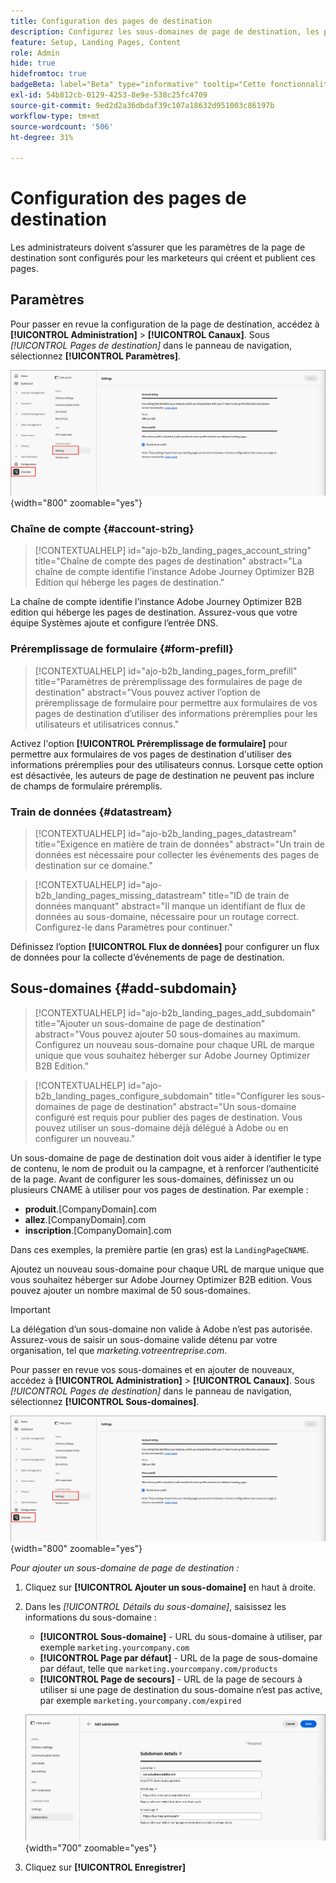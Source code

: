 ```yaml
---
title: Configuration des pages de destination
description: Configurez les sous-domaines de page de destination, les paramètres de préremplissage de formulaire et les flux de données pour activer la publication de pages web Campaign dans Journey Optimizer B2B edition.
feature: Setup, Landing Pages, Content
role: Admin
hide: true
hidefromtoc: true
badgeBeta: label="Beta" type="informative" tooltip="Cette fonctionnalité est actuellement en version bêta limitée"
exl-id: 54b812cb-0129-4253-8e9e-538c25fc4709
source-git-commit: 9ed2d2a36dbdaf39c107a18632d951003c86197b
workflow-type: tm+mt
source-wordcount: '506'
ht-degree: 31%

---
```


# Configuration des pages de destination

Les administrateurs doivent s’assurer que les paramètres de la page de destination sont configurés pour les marketeurs qui créent et publient ces pages.

## Paramètres

Pour passer en revue la configuration de la page de destination, accédez à **[!UICONTROL Administration]** > **[!UICONTROL Canaux]**. Sous _[!UICONTROL Pages de destination]_ dans le panneau de navigation, sélectionnez **[!UICONTROL Paramètres]**.

![Paramètres de la page de destination](./assets/config-landing-pages-settings.png){width="800" zoomable="yes"}

### Chaîne de compte {#account-string}

>[!CONTEXTUALHELP]
>id="ajo-b2b_landing_pages_account_string"
>title="Chaîne de compte des pages de destination"
>abstract="La chaîne de compte identifie l’instance Adobe Journey Optimizer B2B Edition qui héberge les pages de destination."

La chaîne de compte identifie l’instance Adobe Journey Optimizer B2B edition qui héberge les pages de destination. Assurez-vous que votre équipe Systèmes ajoute et configure l’entrée DNS.

### Préremplissage de formulaire {#form-prefill}

>[!CONTEXTUALHELP]
>id="ajo-b2b_landing_pages_form_prefill"
>title="Paramètres de préremplissage des formulaires de page de destination"
>abstract="Vous pouvez activer l’option de préremplissage de formulaire pour permettre aux formulaires de vos pages de destination d’utiliser des informations préremplies pour les utilisateurs et utilisatrices connus."

Activez l&#39;option **[!UICONTROL Préremplissage de formulaire]** pour permettre aux formulaires de vos pages de destination d&#39;utiliser des informations préremplies pour des utilisateurs connus. Lorsque cette option est désactivée, les auteurs de page de destination ne peuvent pas inclure de champs de formulaire préremplis.

### Train de données {#datastream}

>[!CONTEXTUALHELP]
>id="ajo-b2b_landing_pages_datastream"
>title="Exigence en matière de train de données"
>abstract="Un train de données est nécessaire pour collecter les événements des pages de destination sur ce domaine."

>[!CONTEXTUALHELP]
>id="ajo-b2b_landing_pages_missing_datastream"
>title="ID de train de données manquant"
>abstract="Il manque un identifiant de flux de données au sous-domaine, nécessaire pour un routage correct. Configurez-le dans Paramètres pour continuer."

Définissez l’option **[!UICONTROL Flux de données]** pour configurer un flux de données pour la collecte d’événements de page de destination.

## Sous-domaines {#add-subdomain}

>[!CONTEXTUALHELP]
>id="ajo-b2b_landing_pages_add_subdomain"
>title="Ajouter un sous-domaine de page de destination"
>abstract="Vous pouvez ajouter 50 sous-domaines au maximum. Configurez un nouveau sous-domaine pour chaque URL de marque unique que vous souhaitez héberger sur Adobe Journey Optimizer B2B Edition."

>[!CONTEXTUALHELP]
>id="ajo-b2b_landing_pages_configure_subdomain"
>title="Configurer les sous-domaines de page de destination"
>abstract="Un sous-domaine configuré est requis pour publier des pages de destination. Vous pouvez utiliser un sous-domaine déjà délégué à Adobe ou en configurer un nouveau."

Un sous-domaine de page de destination doit vous aider à identifier le type de contenu, le nom de produit ou la campagne, et à renforcer l’authenticité de la page. Avant de configurer les sous-domaines, définissez un ou plusieurs CNAME à utiliser pour vos pages de destination. Par exemple :

* **produit**.[CompanyDomain].com
* **allez**.[CompanyDomain].com
* **inscription**.[CompanyDomain].com

Dans ces exemples, la première partie (en gras) est la `LandingPageCNAME`.

Ajoutez un nouveau sous-domaine pour chaque URL de marque unique que vous souhaitez héberger sur Adobe Journey Optimizer B2B edition. Vous pouvez ajouter un nombre maximal de 50 sous-domaines.

>[!IMPORTANT]
>
>La délégation d’un sous-domaine non valide à Adobe n’est pas autorisée. Assurez-vous de saisir un sous-domaine valide détenu par votre organisation, tel que _marketing.votreentreprise.com_.

Pour passer en revue vos sous-domaines et en ajouter de nouveaux, accédez à **[!UICONTROL Administration]** > **[!UICONTROL Canaux]**. Sous _[!UICONTROL Pages de destination]_ dans le panneau de navigation, sélectionnez **[!UICONTROL Sous-domaines]**.

![Sous-domaines de la page de destination](./assets/config-landing-pages-settings.png){width="800" zoomable="yes"}

_Pour ajouter un sous-domaine de page de destination :_

1. Cliquez sur **[!UICONTROL Ajouter un sous-domaine]** en haut à droite.

1. Dans les _[!UICONTROL Détails du sous-domaine]_, saisissez les informations du sous-domaine :

   * **[!UICONTROL Sous-domaine]** - URL du sous-domaine à utiliser, par exemple `marketing.yourcompany.com`
   * **[!UICONTROL Page par défaut]** - URL de la page de sous-domaine par défaut, telle que `marketing.yourcompany.com/products`
   * **[!UICONTROL Page de secours]** - URL de la page de secours à utiliser si une page de destination du sous-domaine n’est pas active, par exemple `marketing.yourcompany.com/expired`

   ![Ajouter un sous-domaine de page de destination](./assets/config-landing-pages-add-subdomain.png){width="700" zoomable="yes"}

1. Cliquez sur **[!UICONTROL Enregistrer]**
